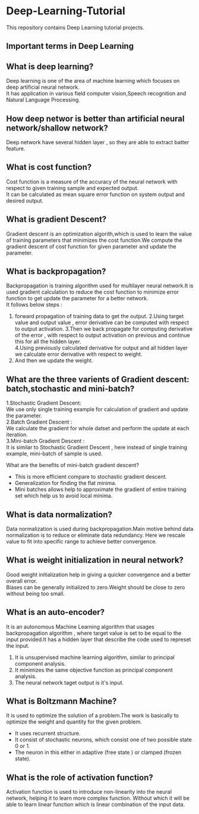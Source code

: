 # Deep-Learning-Tutorial      
This repository contains Deep Learning tutorial projects.

## Important terms in Deep Learning        

## What is deep learning?          
Deep learning is one of the area of machine learning which focuses on deep artificial neural network.     
It has application in various field computer vision,Speech recognition and Natural Language Processing.     

## How deep networ is better than artificial neural network/shallow network?         
Deep network have several hidden layer , so they are able to extract batter feature.       

## What is cost function?        
Cost function is a measure of the accuracy of the neural network with respect to given training sample and expected output.   
It can be calculated as mean square error function on system output and desired output.     

## What is gradient Descent?         
Gradient descent is an optimization algorith,which is used to learn the value of training parameters that minimizes the cost function.We compute the gradient descent of cost function for given parameter and update the parameter.     

## What is backpropagation?       
Backpropagation is training algorithm used for multilayer neural network.It is used gradient calculation to reduce the cost function to minimize error function to get update the parameter for a better network.     
It follows below steps :       
1. forward propagation of training data to get the output.
2.Using target value and output value , error derivative can be computed with respect to output activation.
3.Then we back propagate for computing derivative of the error , with respect to output activation on previous and continue this for all the hidden layer.   
4.Using previously calculated derivative for output and all hidden layer we calculate error derivative with respect to weight.
5. And then we update the weight.        
  
## What are the three varients of Gradient descent: batch,stochastic and mini-batch?       
1.Stochastic Gradient Descent:     
We use only single training example for calculation of gradient and update the parameter.      
2.Batch Gradient Descent :          
We calculate the gradient for whole datset and perform the update at each iteration.      
3.Mini-batch Gradient Descent :          
It is similar to Stochastic Gradient Descent , here instead of single training example, mini-batch of sample is used.      

What are the benefits of mini-batch gradient descent?           
- This is more efficient compare to stochastic gradient descent.       
- Generalization for finding the flat minima.        
- Mini batches allows help to approximate the gradient of entire training set which help us to avoid local minima.        

## What is data normalization?         
Data normalization is used during backpropagation.Main motive behind data normalization is to reduce or eliminate data redundancy. Here we rescale value to fit into specific range to achieve better convergence.         

## What is weight initialization in neural network?        
Good weight initialization help in giving a quicker convergence and a better overall error.         
Biases can be generally initialized to zero.Weight should be close to zero without being too small.          

## What is an auto-encoder?          
It is an autonomous Machine Learning algorithm that usages backpropagation algorithm , where target value is set to be equal to the input provided.It has a hidden layer that describe the code used to represet the input.         
1. It is unsupervised machine learning algorithm, similar to principal component analysis.       
2. It minimizes the same objective function as principal component analysis.        
3. The neural network taget output is it's input.      

## What is Boltzmann Machine?        
It is used to optimize the solution of a problem.The work is basically to optimize the weight and quantity for the given problem.       
- It uses recurrent structure.     
- It consist of stochastic neurons, which consist one of two possible state 0 or 1.         
- The neuron in this either in adaptive (free state ) or clamped (frozen state).        

## What is the role of activation function?             
Activation function is used to introduce non-linearity into the neural network, helping it to learn more complex function.
Without which it will be able to learn linear function which is linear combination of the input data.


